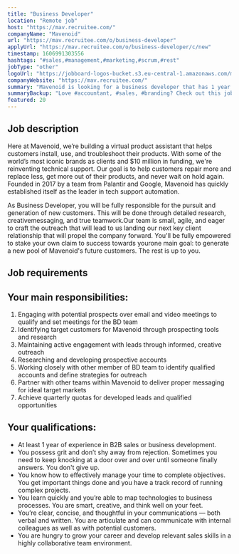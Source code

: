 ```yaml
---
title: "Business Developer"
location: "Remote job"
host: "https://mav.recruitee.com/"
companyName: "Mavenoid"
url: "https://mav.recruitee.com/o/business-developer"
applyUrl: "https://mav.recruitee.com/o/business-developer/c/new"
timestamp: 1606991303556
hashtags: "#sales,#management,#marketing,#scrum,#rest"
jobType: "other"
logoUrl: "https://jobboard-logos-bucket.s3.eu-central-1.amazonaws.com/mavenoid"
companyWebsite: "https://mav.recruitee.com/"
summary: "Mavenoid is looking for a business developer that has 1 year of experience in B2B sales or business development."
summaryBackup: "Love #accountant, #sales, #branding? Check out this job post!"
featured: 20
---
```


## Job description

Here at Mavenoid, we’re building a virtual product assistant that helps customers install, use, and troubleshoot their products. With some of the world’s most iconic brands as clients and $10 million in funding, we're reinventing technical support. Our goal is to help customers repair more and replace less, get more out of their products, and never wait on hold again. Founded in 2017 by a team from Palantir and Google, Mavenoid has quickly established itself as the leader in tech support automation.

As Business Developer, you will be fully responsible for the pursuit and generation of new customers. This will be done through detailed research, creativemessaging, and true teamwork.Our team is small, agile, and eager to craft the outreach that will lead to us landing our next key client relationship that will propel the company forward. You'll be fully empowered to stake your own claim to success towards yourone main goal: to generate a new pool of Mavenoid's future customers. The rest is up to you.

## Job requirements

## Your main responsibilities:

1.  Engaging with potential prospects over email and video meetings to qualify and set meetings for the BD team
2.  Identifying target customers for Mavenoid through prospecting tools and research
3.  Maintaining active engagement with leads through informed, creative outreach
4.  Researching and developing prospective accounts
5.  Working closely with other member of BD team to identify qualified accounts and define strategies for outreach
6.  Partner with other teams within Mavenoid to deliver proper messaging for ideal target markets
7.  Achieve quarterly quotas for developed leads and qualified opportunities

## Your qualifications:

*   At least 1 year of experience in B2B sales or business development.
*   You possess grit and don’t shy away from rejection. Sometimes you need to keep knocking at a door over and over until someone finally answers. You don't give up.
*   You know how to effectively manage your time to complete objectives. You get important things done and you have a track record of running complex projects.
*   You learn quickly and you’re able to map technologies to business processes. You are smart, creative, and think well on your feet.
*   You’re clear, concise, and thoughtful in your communications — both verbal and written. You are articulate and can communicate with internal colleagues as well as with potential customers.
*   You are hungry to grow your career and develop relevant sales skills in a highly collaborative team environment.
